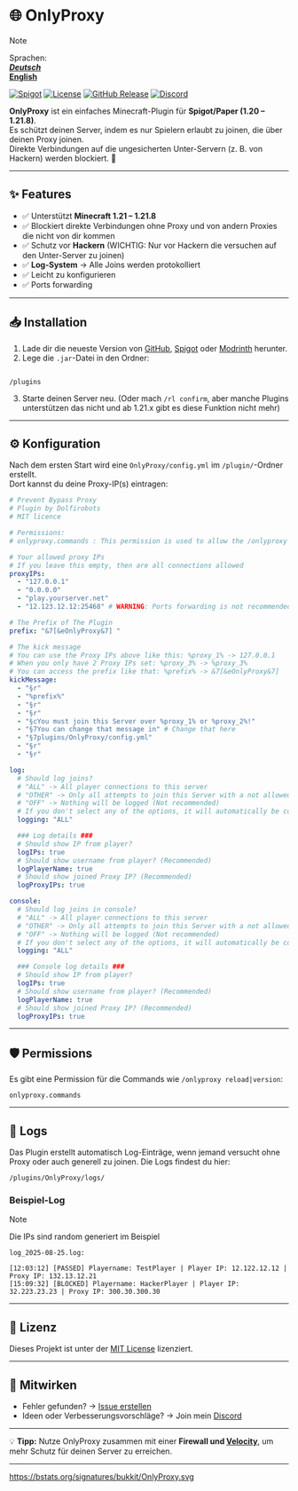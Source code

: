 # 🌐 OnlyProxy

> [!NOTE]
> Sprachen:  
> _**[Deutsch](./README_de.md)**_  
> **[English](./README.md)**

[![Spigot](https://img.shields.io/badge/Spigot-1.20--1.21.8-orange)](https://www.spigotmc.org/)
[![License](https://img.shields.io/github/license/Dolfirobots/OnlyProxy)](./LICENSE)
[![GitHub Release](https://img.shields.io/github/v/release/Dolfirobots/OnlyProxy)](https://github.com/Dolfirobots/OnlyProxy/releases "OnlyProxy Releases")
[![Discord](https://img.shields.io/discord/1079052573845241877.svg?logo=discord&logoColor=fff&color=7389D8&labelColor=6A7EC2)](https://discord.gg/dxZTGpPbkd "Discord")

**OnlyProxy** ist ein einfaches Minecraft-Plugin für **Spigot/Paper (1.20 – 1.21.8)**.  
Es schützt deinen Server, indem es nur Spielern erlaubt zu joinen, die über deinen Proxy joinen.  
Direkte Verbindungen auf die ungesicherten Unter-Servern (z. B. von Hackern) werden blockiert. 🚫

---

## ✨ Features
- ✅ Unterstützt **Minecraft 1.21 – 1.21.8**
- ✅ Blockiert direkte Verbindungen ohne Proxy und von andern Proxies die nicht von dir kommen
- ✅ Schutz vor **Hackern** (WICHTIG: Nur vor Hackern die versuchen auf den Unter-Server zu joinen)
- ✅ **Log-System** → Alle Joins werden protokolliert
- ✅ Leicht zu konfigurieren
- ✅ Ports forwarding

---

## 📥 Installation
1. Lade dir die neueste Version von [GitHub](https://github.com/Dolfirobots/OnlyProxy/releases "OnlyProxy"), [Spigot](https://www.spigotmc.org/resources/onlyproxy.128485/ "OnlyProxy") oder [Modrinth](https://modrinth.com/plugin/OnlyProxy "OnlyProxy") herunter.
2. Lege die `.jar`-Datei in den Ordner:
```

/plugins

````
3. Starte deinen Server neu. (Oder mach `/rl confirm`, aber manche Plugins unterstützen das nicht und ab 1.21.x gibt es diese Funktion nicht mehr)

---

## ⚙️ Konfiguration
Nach dem ersten Start wird eine `OnlyProxy/config.yml` im `/plugin/`-Ordner erstellt.  
Dort kannst du deine Proxy-IP(s) eintragen:

```yaml
# Prevent Bypass Proxy
# Plugin by Dolfirobots
# MIT licence

# Permissions:
# onlyproxy.commands : This permission is used to allow the /onlyproxy [reload/version]

# Your allowed proxy IPs
# If you leave this empty, then are all connections allowed
proxyIPs:
  - "127.0.0.1"
  - "0.0.0.0"
  - "play.yourserver.net"
  - "12.123.12.12:25468" # WARNING: Ports forwarding is not recommended because it can be manipulated via client!

# The Prefix of The Plugin
prefix: "&7[&eOnlyProxy&7] "

# The kick message
# You can use the Proxy IPs above like this: %proxy_1% -> 127.0.0.1
# When you only have 2 Proxy IPs set: %proxy_3% -> %proxy_3%
# You can access the prefix like that: %prefix% -> &7[&eOnlyProxy&7]
kickMessage:
  - "§r"
  - "%prefix%"
  - "§r"
  - "§r"
  - "§cYou must join this Server over %proxy_1% or %proxy_2%!"
  - "§7You can change that message in" # Change that here
  - "§7plugins/OnlyProxy/config.yml"
  - "§r"
  - "§r"

log:
  # Should log joins?
  # "ALL" -> All player connections to this server
  # "OTHER" -> Only all attempts to join this Server with a not allowed Proxy
  # "OFF" -> Nothing will be logged (Not recommended)
  # If you don't select any of the options, it will automatically be counted as "OFF"
  logging: "ALL"

  ### Log details ###
  # Should show IP from player?
  logIPs: true
  # Should show username from player? (Recommended)
  logPlayerName: true
  # Should show joined Proxy IP? (Recommended)
  logProxyIPs: true

console:
  # Should log joins in console?
  # "ALL" -> All player connections to this server
  # "OTHER" -> Only all attempts to join this Server with a not allowed Proxy
  # "OFF" -> Nothing will be logged (Not recommended)
  # If you don't select any of the options, it will automatically be counted as "ALL"
  logging: "ALL"

  ### Console log details ###
  # Should show IP from player?
  logIPs: true
  # Should show username from player? (Recommended)
  logPlayerName: true
  # Should show joined Proxy IP? (Recommended)
  logProxyIPs: true
```
---
## 🛡️ Permissions
Es gibt eine Permission für die Commands wie `/onlyproxy reload|version`:
```
onlyproxy.commands
```

---

## 📑 Logs

Das Plugin erstellt automatisch Log-Einträge, wenn jemand versucht ohne Proxy oder auch generell zu joinen.
Die Logs findest du hier:

```
/plugins/OnlyProxy/logs/
```

### Beispiel-Log
> [!NOTE]
> Die IPs sind random generiert im Beispiel
```
log_2025-08-25.log:

[12:03:12] [PASSED] Playername: TestPlayer | Player IP: 12.122.12.12 | Proxy IP: 132.13.12.21
[15:09:32] [BLOCKED] Playername: HackerPlayer | Player IP: 32.223.23.23 | Proxy IP: 300.30.300.30 
```

---

## 📜 Lizenz

Dieses Projekt ist unter der [MIT License](./LICENSE) lizenziert.

---

## 🤝 Mitwirken

* Fehler gefunden? → [Issue erstellen](https://github.com/Dolfirobots/OnlyProxy/issues)
* Ideen oder Verbesserungsvorschläge? → Join mein [Discord](https://discord.gg/dxZTGpPbkd "Discord")

---

💡 **Tipp:** Nutze OnlyProxy zusammen mit einer **Firewall und [Velocity](https://papermc.io/downloads/velocity)**, um mehr Schutz für deinen Server zu erreichen.

---

https://bstats.org/signatures/bukkit/OnlyProxy.svg
